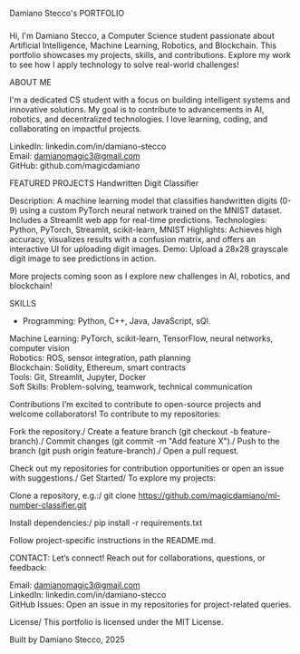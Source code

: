 Damiano Stecco's PORTFOLIO
### #
Hi, I'm Damiano Stecco, a Computer Science student passionate about Artificial Intelligence, Machine Learning, Robotics, and Blockchain. This portfolio showcases my projects, skills, and contributions. Explore my work to see how I apply technology to solve real-world challenges!

ABOUT ME

I'm a dedicated CS student with a focus on building intelligent systems and innovative solutions. My goal is to contribute to advancements in AI, robotics, and decentralized technologies. I love learning, coding, and collaborating on impactful projects.

LinkedIn: linkedin.com/in/damiano-stecco\
Email: damianomagic3@gmail.com\
GitHub: github.com/magicdamiano

FEATURED PROJECTS
Handwritten Digit Classifier

Description: A machine learning model that classifies handwritten digits (0-9) using a custom PyTorch neural network trained on the MNIST dataset. Includes a Streamlit web app for real-time predictions.
Technologies: Python, PyTorch, Streamlit, scikit-learn, MNIST
Highlights: Achieves high accuracy, visualizes results with a confusion matrix, and offers an interactive UI for uploading digit images.
Demo: Upload a 28x28 grayscale digit image to see predictions in action.

More projects coming soon as I explore new challenges in AI, robotics, and blockchain!

SKILLS
- Programming: Python, C++, Java, JavaScript, sQl.

Machine Learning: PyTorch, scikit-learn, TensorFlow, neural networks, computer vision\
Robotics: ROS, sensor integration, path planning\
Blockchain: Solidity, Ethereum, smart contracts\
Tools: Git, Streamlit, Jupyter, Docker\
Soft Skills: Problem-solving, teamwork, technical communication

Contributions
I’m excited to contribute to open-source projects and welcome collaborators! To contribute to my repositories:

Fork the repository./
Create a feature branch (git checkout -b feature-branch)./
Commit changes (git commit -m "Add feature X")./
Push to the branch (git push origin feature-branch)./
Open a pull request.

Check out my repositories for contribution opportunities or open an issue with suggestions./
Get Started/
To explore my projects:

Clone a repository, e.g.:/
git clone https://github.com/magicdamiano/ml-number-classifier.git


Install dependencies:/
pip install -r requirements.txt


Follow project-specific instructions in the README.md.


CONTACT:
Let’s connect! Reach out for collaborations, questions, or feedback:

Email: damianomagic3@gmail.com\
LinkedIn: linkedin.com/in/damiano-stecco\
GitHub Issues: Open an issue in my repositories for project-related queries.

License/
This portfolio is licensed under the MIT License.

Built by Damiano Stecco, 2025
